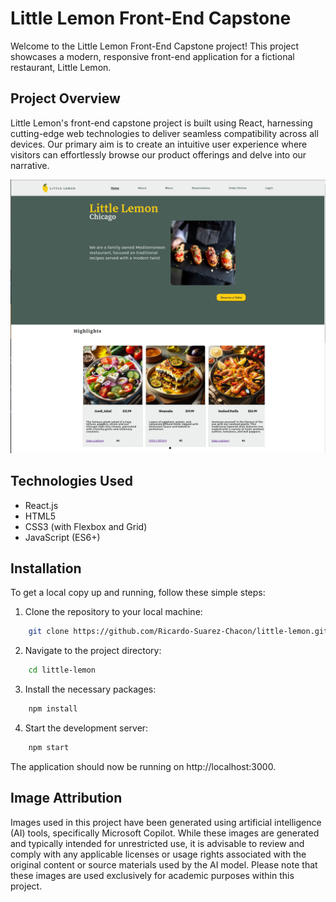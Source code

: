 # Little Lemon Front-End Capstone

Welcome to the Little Lemon Front-End Capstone project! This project showcases a modern, responsive front-end application for a fictional restaurant, Little Lemon.

## Project Overview

Little Lemon's front-end capstone project is built using React, harnessing cutting-edge web technologies to deliver seamless compatibility across all devices. Our primary aim is to create an intuitive user experience where visitors can effortlessly browse our product offerings and delve into our narrative.

![Little Lemon Home](LittleLemon-Home.png)
## Technologies Used
- React.js
- HTML5
- CSS3 (with Flexbox and Grid)
- JavaScript (ES6+)

## Installation

To get a local copy up and running, follow these simple steps:

1. Clone the repository to your local machine:
```bash
    git clone https://github.com/Ricardo-Suarez-Chacon/little-lemon.git
```
2. Navigate to the project directory:
```bash
    cd little-lemon
```
3. Install the necessary packages:
```bash
    npm install
```
4. Start the development server:
```bash
    npm start
```
The application should now be running on http://localhost:3000.

## Image Attribution
Images used in this project have been generated using artificial intelligence (AI) tools, specifically Microsoft Copilot. While these images are generated and typically intended for unrestricted use, it is advisable to review and comply with any applicable licenses or usage rights associated with the original content or source materials used by the AI model. Please note that these images are used exclusively for academic purposes within this project.